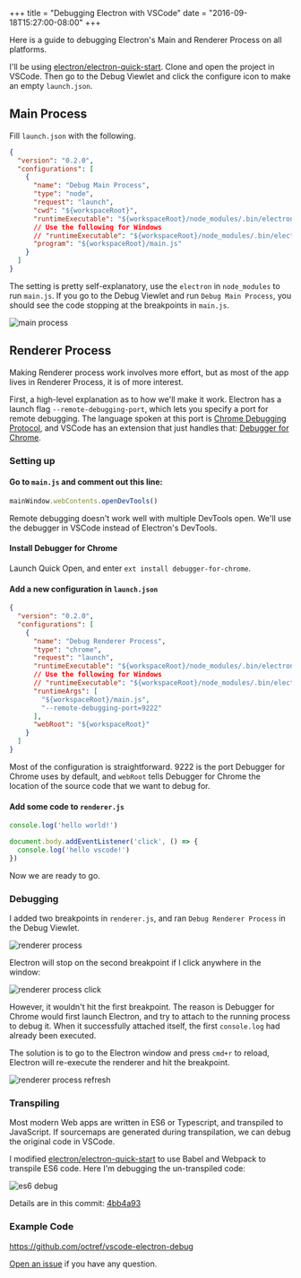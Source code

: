 +++
title = "Debugging Electron with VSCode"
date = "2016-09-18T15:27:00-08:00"
+++

Here is a guide to debugging Electron's Main and Renderer Process on all platforms.

I'll be using [electron/electron-quick-start](https://github.com/electron/electron-quick-start). Clone and open the project in VSCode. Then go to the Debug Viewlet and click the configure icon to make an empty `launch.json`.

## Main Process

Fill `launch.json` with the following.

```json
{
  "version": "0.2.0",
  "configurations": [
    {
      "name": "Debug Main Process",
      "type": "node",
      "request": "launch",
      "cwd": "${workspaceRoot}",
      "runtimeExecutable": "${workspaceRoot}/node_modules/.bin/electron",
      // Use the following for Windows
      // "runtimeExecutable": "${workspaceRoot}/node_modules/.bin/electron.cmd",
      "program": "${workspaceRoot}/main.js"
    }
  ]
}
```

The setting is pretty self-explanatory, use the `electron` in `node_modules` to run `main.js`. If you go to the Debug Viewlet and run `Debug Main Process`, you should see the code stopping at the breakpoints in `main.js`.

![main process](/img/1/main_process.png)

## Renderer Process

Making Renderer process work involves more effort, but as most of the app lives in Renderer Process, it is of more interest.

First, a high-level explanation as to how we'll make it work. Electron has a launch flag `--remote-debugging-port`, which lets you specify a port for remote debugging. The language spoken at this port is [Chrome Debugging Protocol](https://developer.chrome.com/devtools/docs/debugger-protocol), and VSCode has an extension that just handles that: [Debugger for Chrome](https://marketplace.visualstudio.com/items/msjsdiag.debugger-for-chrome).

### Setting up

#### Go to `main.js` and comment out this line:

```js
mainWindow.webContents.openDevTools()
```
Remote debugging doesn't work well with multiple DevTools open. We'll use the debugger in VSCode instead of Electron's DevTools.

#### Install Debugger for Chrome

Launch Quick Open, and enter `ext install debugger-for-chrome`.

#### Add a new configuration in `launch.json`

```json
{
  "version": "0.2.0",
  "configurations": [
    {
      "name": "Debug Renderer Process",
      "type": "chrome",
      "request": "launch",
      "runtimeExecutable": "${workspaceRoot}/node_modules/.bin/electron",
      // Use the following for Windows
      // "runtimeExecutable": "${workspaceRoot}/node_modules/.bin/electron.cmd",
      "runtimeArgs": [
        "${workspaceRoot}/main.js",
        "--remote-debugging-port=9222"
      ],
      "webRoot": "${workspaceRoot}"
    }
  ]
}
```

Most of the configuration is straightforward. 9222 is the port Debugger for Chrome uses by default, and `webRoot` tells Debugger for Chrome the location of the source code that we want to debug for.

#### Add some code to `renderer.js`

```js
console.log('hello world!')

document.body.addEventListener('click', () => {
  console.log('hello vscode!')
})
```

Now we are ready to go.

### Debugging

I added two breakpoints in `renderer.js`, and ran `Debug Renderer Process` in the Debug Viewlet.

![renderer process](/img/1/renderer_process.png)

Electron will stop on the second breakpoint if I click anywhere in the window:

![renderer process click](/img/1/renderer_process_click.png)

However, it wouldn't hit the first breakpoint. The reason is Debugger for Chrome would first launch Electron, and try to attach to the running process to debug it. When it successfully attached itself, the first `console.log` had already been executed.

The solution is to go to the Electron window and press `cmd+r` to reload, Electron will re-execute the renderer and hit the breakpoint.

![renderer process refresh](/img/1/renderer_process_refresh.png)

### Transpiling

Most modern Web apps are written in ES6 or Typescript, and transpiled to JavaScript. If sourcemaps are generated during transpilation, we can debug the original code in VSCode.

I modified [electron/electron-quick-start](https://github.com/electron/electron-quick-start) to use Babel and Webpack to transpile ES6 code. Here I'm debugging the un-transpiled code:

![es6 debug](/img/1/es6_debug.png)

Details are in this commit: [4bb4a93](https://github.com/octref/vscode-electron-debug/commit/4bb4a93)

### Example Code

https://github.com/octref/vscode-electron-debug

[Open an issue](https://github.com/octref/vscode-electron-debug/issues/new) if you have any question.